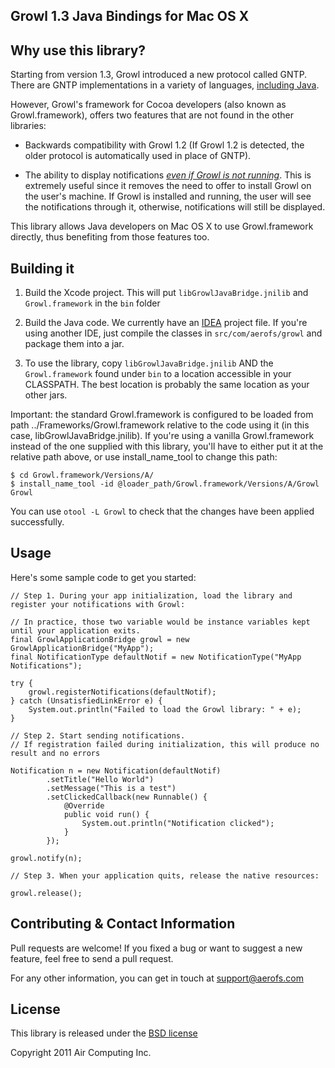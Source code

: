 Growl 1.3 Java Bindings for Mac OS X
-------------------------------

Why use this library?
---------------------

Starting from version 1.3, Growl introduced a new protocol called GNTP. There are GNTP implementations in a variety of languages, [including Java](http://growl.info/documentation/developer/bindings.php).

However, Growl's framework for Cocoa developers (also known as Growl.framework), offers two features that are not found in the other libraries:

- Backwards compatibility with Growl 1.2 (If Growl 1.2 is detected, the older protocol is automatically used in place of GNTP).

- The ability to display notifications [*even if Growl is not running*](http://growl.info/notetodevelopers). This is extremely useful since it removes the need to offer to install Growl on the user's machine. If Growl is installed and running, the user will see the notifications through it, otherwise, notifications will still be displayed.

This library allows Java developers on Mac OS X to use Growl.framework directly, thus benefiting from those features too.

Building it
-----------

1. Build the Xcode project. This will put `libGrowlJavaBridge.jnilib` and `Growl.framework` in the `bin` folder

2. Build the Java code. We currently have an [IDEA](http://www.jetbrains.com/idea/download/) project file. If you're using another IDE, just compile the classes in `src/com/aerofs/growl` and package them into a jar.

3. To use the library, copy `libGrowlJavaBridge.jnilib` AND the `Growl.framework` found under `bin` to a location accessible in your CLASSPATH. The best location is probably the same location as your other jars.

Important: the standard Growl.framework is configured to be loaded from path ../Frameworks/Growl.framework relative to the code using it (in this case, libGrowlJavaBridge.jnilib). If you're using a vanilla Growl.framework instead of the one supplied with this library, you'll have to either put it at the relative path above, or use install\_name\_tool to change this path:

    $ cd Growl.framework/Versions/A/
    $ install_name_tool -id @loader_path/Growl.framework/Versions/A/Growl Growl

You can use `otool -L Growl` to check that the changes have been applied successfully.

Usage
-----

Here's some sample code to get you started:

    // Step 1. During your app initialization, load the library and register your notifications with Growl:

    // In practice, those two variable would be instance variables kept until your application exits.
    final GrowlApplicationBridge growl = new GrowlApplicationBridge("MyApp");
    final NotificationType defaultNotif = new NotificationType("MyApp Notifications");

    try {
        growl.registerNotifications(defaultNotif);
    } catch (UnsatisfiedLinkError e) {
        System.out.println("Failed to load the Growl library: " + e);
    }

    // Step 2. Start sending notifications.
    // If registration failed during initialization, this will produce no result and no errors

    Notification n = new Notification(defaultNotif)
            .setTitle("Hello World")
            .setMessage("This is a test")
            .setClickedCallback(new Runnable() {
                @Override
                public void run() {
                    System.out.println("Notification clicked");
                }
            });

    growl.notify(n);

    // Step 3. When your application quits, release the native resources:

    growl.release();

Contributing & Contact Information
----------------------------------

Pull requests are welcome! If you fixed a bug or want to suggest a new feature, feel free to send a pull request.

For any other information, you can get in touch at support@aerofs.com

License
-------

This library is released under the [BSD license](http://www.opensource.org/licenses/BSD-2-Clause)

Copyright 2011 Air Computing Inc.

